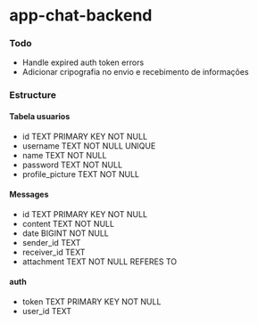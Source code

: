 # app-chat-backend


### Todo
 - Handle expired auth token errors
 - Adicionar cripografia no envio e recebimento de informações


### Estructure

#### Tabela usuarios
- id TEXT PRIMARY KEY NOT NULL
- username TEXT NOT NULL UNIQUE
- name TEXT NOT NULL
- password TEXT NOT NULL
- profile_picture TEXT NOT NULL

#### Messages
- id TEXT PRIMARY KEY NOT NULL
- content TEXT NOT NULL
- date BIGINT NOT NULL
- sender_id TEXT
- receiver_id TEXT
- attachment TEXT NOT NULL REFERES TO




#### auth
- token TEXT PRIMARY KEY NOT NULL
- user_id TEXT
